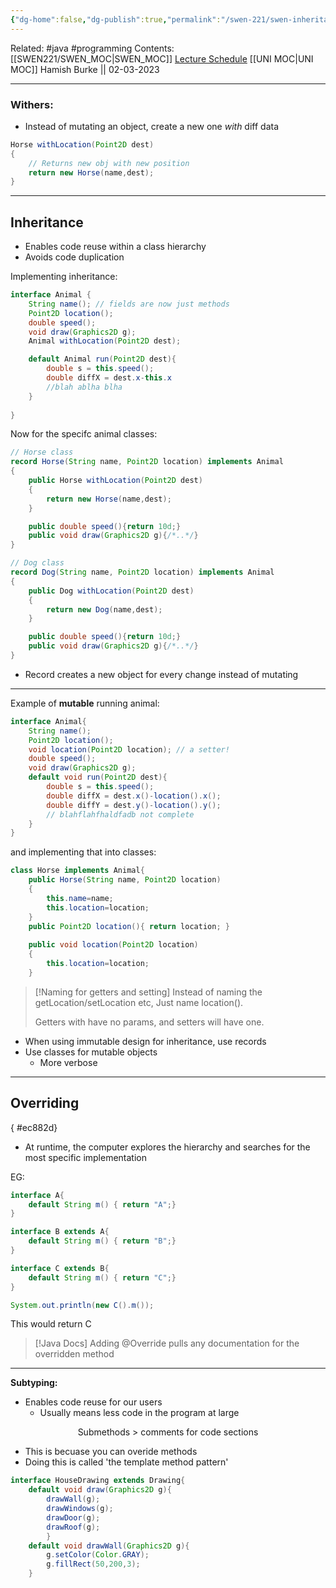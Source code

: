 ```yaml
---
{"dg-home":false,"dg-publish":true,"permalink":"/swen-221/swen-inheritance-and-subtyping/","dgPassFrontmatter":true}
---
```


Related: #java #programming 
Contents: [[SWEN221/SWEN_MOC\|SWEN_MOC]]
[Lecture Schedule](https://ecs.wgtn.ac.nz/Courses/SWEN221_2023T1/LectureSchedule)
[[UNI MOC\|UNI MOC]]
Hamish Burke || 02-03-2023
***

### Withers:
- Instead of mutating an object, create a new one *with* diff data
```java
Horse withLocation(Point2D dest) 
{
	// Returns new obj with new position
	return new Horse(name,dest);
}
```

***

## Inheritance
- Enables code reuse within a class hierarchy
- Avoids code duplication

Implementing inheritance:
```java
interface Animal {
	String name(); // fields are now just methods
	Point2D location();
	double speed();
	void draw(Graphics2D g);
	Animal withLocation(Point2D dest);

	default Animal run(Point2D dest){
		double s = this.speed();
		double diffX = dest.x-this.x
		//blah ablha blha
	}
	
}
```


Now for the specifc animal classes:
```java
// Horse class
record Horse(String name, Point2D location) implements Animal
{
	public Horse withLocation(Point2D dest)
	{
		return new Horse(name,dest);
	}

	public double speed(){return 10d;}
	public void draw(Graphics2D g){/*..*/}
}

// Dog class
record Dog(String name, Point2D location) implements Animal
{
	public Dog withLocation(Point2D dest)
	{
		return new Dog(name,dest);
	}

	public double speed(){return 10d;}
	public void draw(Graphics2D g){/*..*/}
}
```
- Record creates a new object for every change instead of mutating
***
Example of **mutable** running animal:
```java
interface Animal{ 
	String name(); 
	Point2D location(); 
	void location(Point2D location); // a setter! 
	double speed(); 
	void draw(Graphics2D g); 
	default void run(Point2D dest){ 
		double s = this.speed(); 
		double diffX = dest.x()-location().x(); 
		double diffY = dest.y()-location().y(); 
		// blahflahfhaldfadb not complete
	}
}
```

and implementing that into classes:
```java
class Horse implements Animal{
	public Horse(String name, Point2D location)
	{ 
		this.name=name; 
		this.location=location; 
	}
	public Point2D location(){ return location; } 
	
	public void location(Point2D location)
	{
		this.location=location;
	}
```

> [!Naming for getters and setting]
> Instead of naming the getLocation/setLocation etc,
> Just name location().
> 
> Getters with have no params, and setters will have one.


- When using immutable design for inheritance, use records
- Use classes for mutable objects
	- More verbose

***


## Overriding
{ #ec882d}


- At runtime, the computer explores the hierarchy and searches for the most specific implementation

EG:
```java
interface A{
	default String m() { return "A";}
}

interface B extends A{
	default String m() { return "B";}
}

interface C extends B{
	default String m() { return "C";}
}

System.out.println(new C().m());
```

This would return C

> [!Java Docs]
> Adding @Override pulls any documentation for the overridden method


***
**Subtyping:**
- Enables code reuse for our users
	- Usually means less code in the program at large


<p align="center">
Submethods > comments for code sections
</p>

- This is becuase you can overide methods
- Doing this is called 'the template method pattern'
```java
interface HouseDrawing extends Drawing{ 
	default void draw(Graphics2D g){ 
		drawWall(g); 
		drawWindows(g); 
		drawDoor(g); 
		drawRoof(g); 
		} 
	default void drawWall(Graphics2D g){
		g.setColor(Color.GRAY); 
		g.fillRect(50,200,3);
	}
```